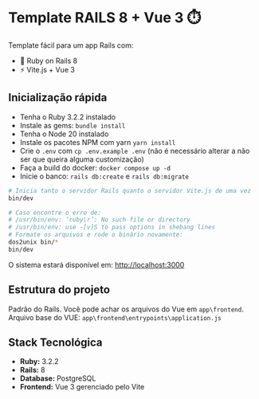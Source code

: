 # Template RAILS 8 + Vue 3 ⏱️

Template fácil para um app Rails com:

- 💎 Ruby on Rails 8
- ⚡ Vite.js + Vue 3

## Inicialização rápida

- Tenha o Ruby 3.2.2 instalado
- Instale as gems: `bundle install`
- Tenha o Node 20 instalado
- Instale os pacotes NPM com yarn `yarn install`
- Crie o `.env` com `cp .env.example .env` (não é necessário alterar a não ser que queira alguma customização)
- Faça a build do docker: `docker compose up -d`
- Inicie o banco: `rails db:create` e `rails db:migrate`

```bash
# Inicia tanto o servidor Rails quanto o servidor Vite.js de uma vez
bin/dev

# Caso encontre o erro de:
# /usr/bin/env: ‘ruby\r’: No such file or directory
# /usr/bin/env: use -[v]S to pass options in shebang lines
# Formate os arquivos e rode o binário novamente:
dos2unix bin/*
bin/dev
```

O sistema estará disponível em: [http://localhost:3000](http://localhost:3000)

## Estrutura do projeto

Padrão do Rails.
Você pode achar os arquivos do Vue em `app\frontend`.
Arquivo base do VUE: `app\frontend\entrypoints\application.js`

## Stack Tecnológica

- **Ruby:** 3.2.2
- **Rails:** 8
- **Database:** PostgreSQL
- **Frontend:** Vue 3 gerenciado pelo Vite
